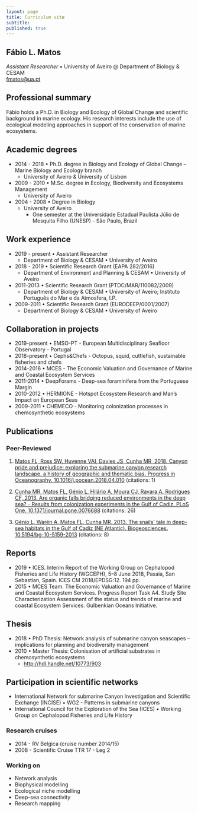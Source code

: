 ```yaml
---
layout: page
title: Curriculum vitæ
subtitle: 
published: true
---
```

## **Fábio L. Matos**  
_Assistant Researcher_ • University of Aveiro @ Department of Biology & CESAM  
fmatos@ua.pt

## **Professional summary**
Fábio holds a Ph.D. in Biology and Ecology of Global Change and scientific background in marine ecology. His research interests include the use of ecological modeling approaches in support of the conservation of marine ecosystems.

## **Academic degrees**
 * 2014 - 2018	• Ph.D. degree in Biology and Ecology of Global Change – Marine Biology and Ecology branch
   + University of Aveiro & University of Lisbon
 * 2009 - 2010	• M.Sc. degree in Ecology, Biodiversity and Ecosystems Management
   + University of Aveiro 
 * 2004 - 2008	• Degree in Biology
   + University of Aveiro
     - One semester at the Universidade Estadual Paulista Júlio de Mesquita Filho (UNESP) - São Paulo, Brazil

## **Work experience**
 * 2019 - present • Assistant Researcher
   + Department of Biology & CESAM • University of Aveiro
 * 2018 - 2019 • Scientific Research Grant (EAPA 282/2016) 
   + Department of Environment and Planning & CESAM • University of Aveiro
 * 2011-2013 • Scientific Research Grant (PTDC/MAR/110082/2009)
   + Department of Biology & CESAM • University of Aveiro; Instituto Português do Mar e da Atmosfera, I.P.
 * 2009-2011 • Scientific Research Grant (EURODEEP/0001/2007) 
   + Department of Biology & CESAM • University of Aveiro
   
## **Collaboration in projects**
  + 2019-present • EMSO-PT - European Multidisciplinary Seafloor Observatory - Portugal
  + 2018-present • Cephs&Chefs - Octopus, squid, cuttlefish, sustainable fisheries and chefs
  + 2014-2016	• MCES - The Economic Valuation and Governance of Marine and Coastal Ecosystem Services
  + 2011-2014	• DeepForams - Deep-sea foraminifera from the Portuguese Margin
  + 2010-2012 • HERMIONE - Hotspot Ecosystem Research and Man’s Impact on European Seas 
  + 2009-2011 • CHEMECO - Monitoring colonization processes in chemosynthetic ecosystems

## **Publications**
### Peer-Reviewed
1.	[Matos FL, Ross SW, Huvenne VAI, Davies JS, Cunha MR, 2018. Canyon pride and prejudice: exploring the submarine canyon research landscape, a history of geographic and thematic bias. Progress in Oceanography. 10.1016/j.pocean.2018.04.010](https://www.sciencedirect.com/science/article/pii/S0079661117302744) (citations: 1)
   
2. [Cunha MR, Matos FL, Génio L, Hilário A, Moura CJ, Ravara A, Rodrigues CF, 2013. Are organic falls bridging reduced environments in the deep sea? - Results from colonization experiments in the Gulf of Cadiz. PLoS One. 10.1371/journal.pone.0076688](http://dx.doi.org/10.1371/journal.pone.0076688) (citations: 26)
   
3. [Génio L, Warén A, Matos FL, Cunha MR, 2013. The snails' tale in deep-sea habitats in the Gulf of Cadiz (NE Atlantic). Biogeosciences. 10.5194/bg-10-5159-2013](http://dx.doi.org/10.5194/bg-10-5159-2013) (citations: 8)
   
## **Reports**
 * 2019 • ICES. Interim Report of the Working Group on Cephalopod Fisheries and Life History (WGCEPH), 5–8 June 2018, Pasaia, San Sebastian, Spain. ICES CM 2018/EPDSG:12. 194 pp.
 * 2015 • MCES Team. The Economic Valuation and Governance of Marine and Coastal Ecosystem Services. Progress Report Task A4. Study Site Characterization Assessment of the status and trends of marine and coastal Ecosystem Services. Gulbenkian Oceans Initiative.

## **Thesis**
 * 2018 • PhD Thesis: Network analysis of submarine canyon seascapes – implications for planning and biodiversity management 
 * 2010 • Master Thesis: Colonisation of artificial substrates in chemosynthetic ecosystems
    + http://hdl.handle.net/10773/903

## **Participation in scientific networks**
 * International Network for submarine Canyon Investigation and Scientific Exchange (INCISE) • WG2 - Patterns in submarine canyons
 * International Council for the Exploration of the Sea (ICES) • Working Group on Cephalopod Fisheries and Life History


### **Research cruises**  
  * 2014 - RV Belgica (cruise number 2014/15)  
  * 2008 - Scientific Cruise TTR 17 - Leg 2

### **Working on**  
 * Network analysis
 * Biophysical modelling
 * Ecological niche modelling
 * Deep-sea connectivity
 * Research mapping  
